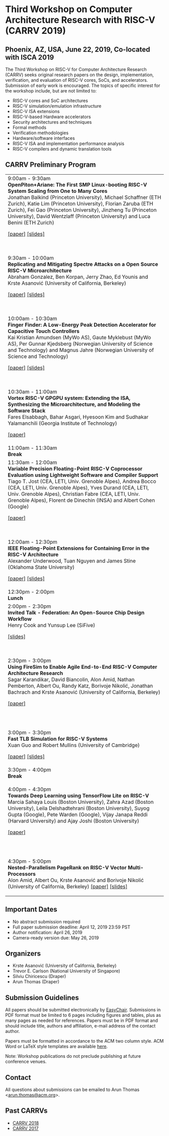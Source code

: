 # Third Workshop on Computer Architecture Research with RISC-V (CARRV 2019)

## Phoenix, AZ, USA, June 22, 2019, Co-located with ISCA 2019

The Third Workshop on RISC-V for Computer Architecture Research (CARRV) seeks original
research papers on the design, implementation, verification, and evaluation of RISC-V cores,
SoCs, and accelerators. Submission of early work is encouraged. The topics of specific
interest for the workshop include, but are not limited to:

* RISC-V cores and SoC architectures
* RISC-V simulation/emulation infrastructure
* RISC-V ISA extensions
* RISC-V-based Hardware accelerators
* Security architectures and techniques
* Formal methods
* Verification methodologies
* Hardware/software interfaces
* RISC-V ISA and implementation performance analysis
* RISC-V compilers and dynamic translation tools

## CARRV Preliminary Program

<table>
<tbody>

<tr>
<td>
9:00am - 9:30am<br>
<b>OpenPiton+Ariane: The First SMP Linux-booting RISC-V System Scaling from One to Many Cores</b><br>
Jonathan Balkind (Princeton University), Michael Schaffner (ETH Zurich), Katie Lim (Princeton University), Florian Zaruba (ETH Zurich), Fei Gao (Princeton University), Jinzheng Tu (Princeton University), David Wentzlaff (Princeton University) and Luca Benini (ETH Zurich)

 <a href="papers/carrv2019_paper_12.pdf">[paper]</a>
 <a href="slides/carrv2019_slides_12.pdf">[slides]</a>

<br><br>
9:30am - 10:00am<br>
<b>Replicating and Mitigating Spectre Attacks on a Open Source RISC-V Microarchitecture</b><br>
Abraham Gonzalez, Ben Korpan, Jerry Zhao, Ed Younis and Krste Asanović (University of California, Berkeley)

<a href="papers/carrv2019_paper_5.pdf">[paper]</a>
<a href="papers/carrv2019_slides_5.pdf">[slides]</a>


<br><br>
10:00am - 10:30am<br>
<b>Finger Finder: A Low-Energy Peak Detection Accelerator for Capacitive Touch Controllers</b><br>
Kai Kristian Amundsen (MyWo AS), Gaute Myklebust (MyWo AS), Per Gunnar Kjedsberg (Norwegian University of Science and Technology) and Magnus Jahre (Norwegian University of Science and Technology)

<a href="papers/carrv2019_paper_2.pdf">[paper]</a>
<a href="slides/carrv2019_slides_2.pdf">[slides]</a>

<br><br>
10:30am - 11:00am<br>
<b>Vortex RISC-V GPGPU system: Extending the ISA, Synthesizing the Microarchitecture, and Modeling the Software Stack</b><br>
Fares Elsabbagh, Bahar Asgari, Hyesoon Kim and Sudhakar Yalamanchili (Georgia Institute of Technology)

<a href="papers/carrv2019_paper_10.pdf">[paper]</a>


</td>
</tr>

<tr>
<td>
11:00am - 11:30am<br>
<b>Break</b>
</td>
</tr>

<tr>
<td>
11:30am - 12:00am<br>
<b>Variable Precision Floating-Point RISC-V Coprocessor Evaluation using Lightweight Software and Compiler Support</b><br>
Tiago T. Jost (CEA, LETI, Univ. Grenoble Alpes), Andrea Bocco (CEA, LETI, Univ. Grenoble Alpes), Yves Durand (CEA, LETI, Univ. Grenoble Alpes), Christian Fabre (CEA, LETI, Univ. Grenoble Alpes), Florent de Dinechin (INSA) and Albert Cohen (Google)

<a href="papers/carrv2019_paper_4.pdf">[paper]</a>


<br><br>
12:00am - 12:30pm<br>
<b>IEEE Floating-Point Extensions for Containing Error in the RISC-V Architecture</b><br>
Alexander Underwood, Tuan Nguyen and James Stine (Oklahoma State University)

<a href="papers/carrv2019_paper_11.pdf">[paper]</a>
<a href="papers/carrv2019_paper_11.pdf">[slides]</a>


</td>
</tr>

<tr>
<td>
12:30pm - 2:00pm<br>
<b>Lunch</b>
</td>
</tr>

<tr>
<td>
2:00pm - 2:30pm<br>
<b>Invited Talk - Federation: An Open-Source Chip Design Workflow</b><br>
Henry Cook and Yunsup Lee (SiFive)

<a href="slides/CARRV_Federation_Toolflow.pptx">[slides]</a>

<br><br>
2:30pm - 3:00pm<br>
<b>Using FireSim to Enable Agile End-to-End RISC-V Computer Architecture Research</b><br>
Sagar Karandikar, David Biancolin, Alon Amid, Nathan Pemberton, Albert Ou, Randy Katz, Borivoje Nikolić, Jonathan Bachrach and Krste Asanović (University of California, Berkeley)

<a href="papers/carrv2019_paper_6.pdf">[paper]</a>


<br><br>

3:00pm - 3:30pm<br>
<b>Fast TLB Simulation for RISC-V Systems</b><br>
Xuan Guo and Robert Mullins (University of Cambridge)

<a href="papers/carrv2019_paper_3.pdf">[paper]</a>
<a href="slides/carrv2019_slides_3.pptx">[slides]</a>

</td>
</tr>

<tr>
<td>
3:30pm - 4:00pm<br>
<b>Break</b>
</td>
</tr>


<tr>
<td>

4:00pm - 4:30pm<br>
<b>Towards Deep Learning using TensorFlow Lite on RISC-V</b><br>
Marcia Sahaya Louis (Boston University), Zahra Azad (Boston University), Leila Delshadtehrani (Boston University), Suyog Gupta (Google), Pete Warden (Google), Vijay Janapa Reddi (Harvard University) and Ajay Joshi (Boston University)

<a href="papers/carrv2019_paper_7.pdf">[paper]</a>


<br><br>

4:30pm - 5:00pm<br>
<b>Nested-Parallelism PageRank on RISC-V Vector Multi-Processors</b><br>
Alon Amid, Albert Ou, Krste Asanović and Borivoje Nikolić (University of California, Berkeley)
<a href="papers/carrv2019_paper_8.pdf">[paper]</a>
<a href="slides/carrv2019_slides_8.pdf">[slides]</a>


</td>
</tr>

</tbody>
</table>

## Important Dates

* No abstract submission required
* Full paper submission deadline: April 12, 2019 23:59 PST
* Author notification: April 26, 2019
* Camera-ready version due: May 26, 2019

## Organizers

* Krste Asanović (University of California, Berkeley)
* Trevor E. Carlson (National University of Singapore)
* Silviu Chiricescu (Draper)
* Arun Thomas (Draper)

## Submission Guidelines

All papers should be submitted electronically by
[EasyChair](https://easychair.org/conferences/?conf=carrv2019). Submissions
in PDF format must be limited to 6 pages including figures and tables,
plus as many pages as needed for references. Papers must be in PDF
format and should include title, authors and affiliation, e-mail
address of the contact author.

Papers must be formatted in accordance to the ACM two column
style. ACM Word or LaTeX style templates are available
[here](http://www.acm.org/publications/proceedings-template).

Note: Workshop publications do not preclude publishing at future
conference venues.

## Contact

All questions about submissions can be emailed to Arun Thomas
<<arun.thomas@acm.org>>.

## Past CARRVs

* [CARRV 2018](https://carrv.github.io/2018/)
* [CARRV 2017](https://carrv.github.io/2017/)
